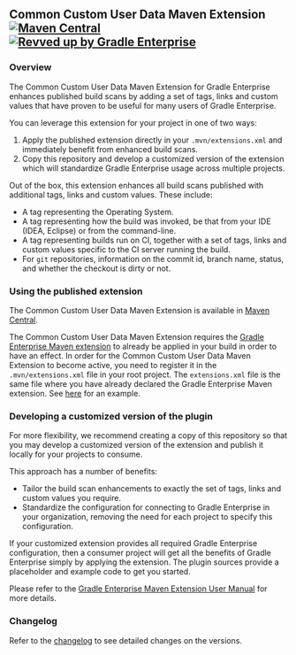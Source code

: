 ## Common Custom User Data Maven Extension [![Maven Central](https://img.shields.io/maven-central/v/com.gradle/common-custom-user-data-maven-extension)](https://search.maven.org/artifact/com.gradle/common-custom-user-data-maven-extension) [![Revved up by Gradle Enterprise](https://img.shields.io/badge/Revved%20up%20by-Gradle%20Enterprise-06A0CE?logo=Gradle&labelColor=02303A)](https://ge.gradle.org/scans)

### Overview

The Common Custom User Data Maven Extension for Gradle Enterprise enhances published build scans
by adding a set of tags, links and custom values that have proven to be useful for many users of Gradle Enterprise.

You can leverage this extension for your project in one of two ways:
1. Apply the published extension directly in your `.mvn/extensions.xml` and immediately benefit from enhanced build scans.
2. Copy this repository and develop a customized version of the extension which will standardize Gradle Enterprise usage across multiple projects.

Out of the box, this extension enhances all build scans published with additional tags, links and custom values. These include:
- A tag representing the Operating System.
- A tag representing how the build was invoked, be that from your IDE (IDEA, Eclipse) or from the command-line.
- A tag representing builds run on CI, together with a set of tags, links and custom values specific to the CI server running the build.
- For `git` repositories, information on the commit id, branch name, status, and whether the checkout is dirty or not.

### Using the published extension

The Common Custom User Data Maven Extension is available in [Maven Central](https://search.maven.org/artifact/com.gradle/common-custom-user-data-maven-extension).

The Common Custom User Data Maven Extension requires the [Gradle Enterprise Maven extension](https://search.maven.org/artifact/com.gradle/gradle-enterprise-maven-extension) to already be applied in your build in order to have an effect.
In order for the Common Custom User Data Maven Extension to become active, you need to register it in the `.mvn/extensions.xml` file in your root project.
The `extensions.xml` file is the same file where you have already declared the Gradle Enterprise Maven extension. See [here](https://github.com/gradle/gradle-enterprise-build-config-samples/blob/master/common-custom-user-data-maven-extension/.mvn/extensions.xml) for an example.

### Developing a customized version of the plugin

For more flexibility, we recommend creating a copy of this repository so that you may develop a customized version of the extension and publish it locally for your projects to consume.

This approach has a number of benefits:
- Tailor the build scan enhancements to exactly the set of tags, links and custom values you require.
- Standardize the configuration for connecting to Gradle Enterprise in your organization, removing the need for each project to specify this configuration.

If your customized extension provides all required Gradle Enterprise configuration, then a consumer project will get all the benefits of Gradle Enterprise simply by applying the extension. The plugin sources provide a placeholder and example code to get you started.

Please refer to the [Gradle Enterprise Maven Extension User Manual](https://docs.gradle.com/enterprise/maven-extension/#using_the_common_custom_user_data_maven_extension) for more details.

### Changelog

Refer to the [changelog](https://github.com/gradle/gradle-enterprise-build-config-samples/blob/master/common-custom-user-data-maven-extension/CHANGELOG.md) to see detailed changes on the versions.
